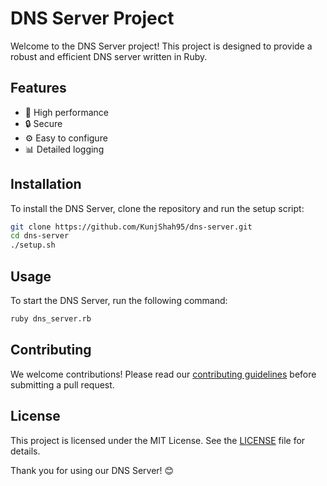# DNS Server Project


Welcome to the DNS Server project! This project is designed to provide a robust and efficient DNS server written in Ruby.

## Features

- 🚀 High performance
- 🔒 Secure
- ⚙️ Easy to configure
- 📊 Detailed logging

## Installation

To install the DNS Server, clone the repository and run the setup script:

```bash
git clone https://github.com/KunjShah95/dns-server.git
cd dns-server
./setup.sh
```

## Usage

To start the DNS Server, run the following command:

```bash
ruby dns_server.rb
```

## Contributing

We welcome contributions! Please read our [contributing guidelines](CONTRIBUTING.md) before submitting a pull request.

## License

This project is licensed under the MIT License. See the [LICENSE](LICENSE) file for details.


Thank you for using our DNS Server! 😊
